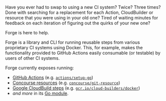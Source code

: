Have you ever had to swap to using a new CI system? Twice? Three times? Done with searching for a replacement for each Action, CloudBuilder or resource that you were using in your old one? Tired of waiting minutes for feedback on each iteration of figuring out the quirks of your new one?

Forge is here to help.

Forge is a library and CLI for running reusable steps from various proprietary CI systems using Docker. This, for example, makes the functionality provided to GitHub Actions easily consumable (or testable) by users of other CI systems.

Forge currently exposes running:

- [GitHub Actions](github-actions.md) (e.g. [`actions/setup-go`](https://github.com/actions/setup-go))
- [Concourse resources](concourse.md) (e.g. [`concourse/git-resource`](https://github.com/concourse/git-resource))
- [Google CloudBuild steps](google-cloudbuild.md) (e.g. [`gcr.io/cloud-builders/docker`](https://cloud.google.com/build/docs/building/build-containers))
- _and more_ in its [Go module](module.md).
